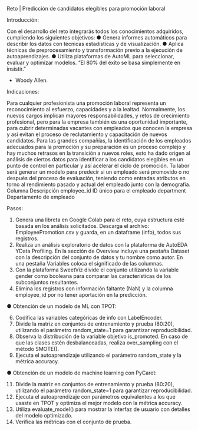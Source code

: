 Reto | Predicción de candidatos elegibles para promoción laboral


Introducción:

Con el desarrollo del reto integrarás todos los conocimientos adquiridos, cumpliendo los
siguientes objetivos:
● Genera informes automáticos para describir los datos con técnicas estadísticas y de
visualización.
● Aplica técnicas de preprocesamiento y transformación previo a la ejecución de
autoaprendizajes.
● Utiliza plataformas de AutoML para seleccionar, evaluar y optimizar modelos.
“El 80% del éxito se basa simplemente en insistir.”
- Woody Allen.


Indicaciones:

Para cualquier profesionista una promoción laboral representa un reconocimiento al esfuerzo,
capacidades y a la lealtad. Normalmente, los nuevos cargos implican mayores
responsabilidades, y retos de crecimiento profesional, pero para la empresa también es una
oportunidad importante, para cubrir determinadas vacantes con empleados que conocen la
empresa y así evitan el proceso de reclutamiento y capacitación de nuevos candidatos.
Para las grandes compañías, la identificación de los empleados adecuados para la promoción
y su preparación es un proceso complejo y hay muchos retrasos en la transición a nuevos
roles, esto ha dado origen al análisis de ciertos datos para identificar a los candidatos
elegibles en un punto de control en particular y así acelerar el ciclo de promoción.
Tu labor será generar un modelo para predecir si un empleado será promovido o no después
del proceso de evaluación, teniendo como entradas atributos en torno al rendimiento pasado
y actual del empleado junto con la demografía.
Columna Descripción
employee_id ID único para el empleado
department Departamento de empleado


Pasos:

1. Genera una libreta en Google Colab para el reto, cuya estructura esté basada en los
análisis solicitados. Descarga el archivo: EmployeePromotion.csv y guarda, en un
dataframe (info), todos sus registros.
2. Realiza un análisis exploratorio de datos con la plataforma de AutoEDA YData
Profiling. En la sección de Overview incluye una pestaña Dataset con la descripción del
conjunto de datos y tu nombre como autor. En una pestaña Variables coloca el
significado de las columnas.
3. Con la plataforma SweetViz divide el conjunto utilizando la variable gender como
booleana para comparar las características de los subconjuntos resultantes.
4. Elimina los registros con información faltante (NaN) y la columna employee_id por
no tener aportación en la predicción.

● Obtención de un modelo de ML con TPOT:

6. Codifica las variables categóricas de info con LabelEncoder.
7. Divide la matriz en conjuntos de entrenamiento y prueba (80:20), utilizando el
parámetro random_state=1 para garantizar reproducibilidad.
8. Observa la distribución de la variable objetivo is_promoted. En caso de que las
clases estén desbalanceadas, realiza over_sampling con el método SMOTE().
9. Ejecuta el autoaprendizaje utilizando el parámetro random_state y la métrica
accuracy.

● Obtención de un modelo de machine learning con PyCaret:

11. Divide la matriz en conjuntos de entrenamiento y prueba (80:20), utilizando el
parámetro random_state=1 para garantizar reproducibilidad.
12. Ejecuta el autoaprendizaje con parámetros equivalentes a los que usaste en TPOT y
optimiza el mejor modelo con la métrica accuracy.
13. Utiliza evaluate_model() para mostrar la interfaz de usuario con detalles del
modelo optimizado.
14. Verifica las métricas con el conjunto de prueba.

